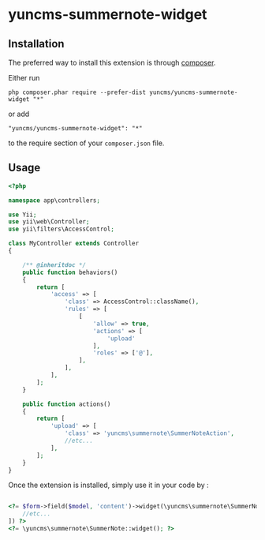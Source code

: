 # yuncms-summernote-widget

## Installation

The preferred way to install this extension is through [composer](http://getcomposer.org/download/).

Either run

```
php composer.phar require --prefer-dist yuncms/yuncms-summernote-widget "*"
```

or add

```
"yuncms/yuncms-summernote-widget": "*"
```

to the require section of your `composer.json` file.


Usage
-----

```php
<?php

namespace app\controllers;

use Yii;
use yii\web\Controller;
use yii\filters\AccessControl;

class MyController extends Controller
{

    /** @inheritdoc */
    public function behaviors()
    {
        return [
            'access' => [
                'class' => AccessControl::className(),
                'rules' => [
                    [
                        'allow' => true,
                        'actions' => [
                            'upload'
                        ],
                        'roles' => ['@'],
                    ],
                ],
            ],
        ];
    }

    public function actions()
    {
        return [
            'upload' => [
                'class' => 'yuncms\summernote\SummerNoteAction',
                //etc...
            ],
        ];
    }
}
````

Once the extension is installed, simply use it in your code by  :

```php

<?= $form->field($model, 'content')->widget(\yuncms\summernote\SummerNote::className(),[
	//etc...
]) ?>
<?= \yuncms\summernote\SummerNote::widget(); ?>